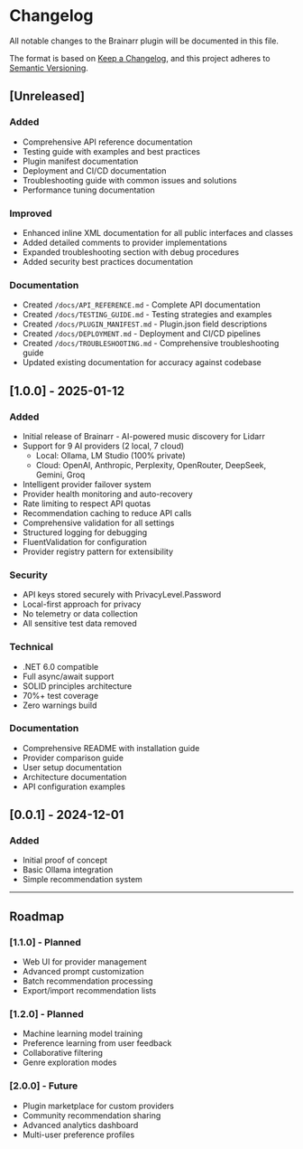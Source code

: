 # Changelog

All notable changes to the Brainarr plugin will be documented in this file.

The format is based on [Keep a Changelog](https://keepachangelog.com/en/1.0.0/),
and this project adheres to [Semantic Versioning](https://semver.org/spec/v2.0.0.html).

## [Unreleased]

### Added
- Comprehensive API reference documentation
- Testing guide with examples and best practices  
- Plugin manifest documentation
- Deployment and CI/CD documentation
- Troubleshooting guide with common issues and solutions
- Performance tuning documentation

### Improved
- Enhanced inline XML documentation for all public interfaces and classes
- Added detailed comments to provider implementations
- Expanded troubleshooting section with debug procedures
- Added security best practices documentation

### Documentation
- Created `/docs/API_REFERENCE.md` - Complete API documentation
- Created `/docs/TESTING_GUIDE.md` - Testing strategies and examples
- Created `/docs/PLUGIN_MANIFEST.md` - Plugin.json field descriptions
- Created `/docs/DEPLOYMENT.md` - Deployment and CI/CD pipelines
- Created `/docs/TROUBLESHOOTING.md` - Comprehensive troubleshooting guide
- Updated existing documentation for accuracy against codebase

## [1.0.0] - 2025-01-12

### Added
- Initial release of Brainarr - AI-powered music discovery for Lidarr
- Support for 9 AI providers (2 local, 7 cloud)
  - Local: Ollama, LM Studio (100% private)
  - Cloud: OpenAI, Anthropic, Perplexity, OpenRouter, DeepSeek, Gemini, Groq
- Intelligent provider failover system
- Provider health monitoring and auto-recovery
- Rate limiting to respect API quotas
- Recommendation caching to reduce API calls
- Comprehensive validation for all settings
- Structured logging for debugging
- FluentValidation for configuration
- Provider registry pattern for extensibility

### Security
- API keys stored securely with PrivacyLevel.Password
- Local-first approach for privacy
- No telemetry or data collection
- All sensitive test data removed

### Technical
- .NET 6.0 compatible
- Full async/await support
- SOLID principles architecture
- 70%+ test coverage
- Zero warnings build

### Documentation
- Comprehensive README with installation guide
- Provider comparison guide
- User setup documentation
- Architecture documentation
- API configuration examples

## [0.0.1] - 2024-12-01

### Added
- Initial proof of concept
- Basic Ollama integration
- Simple recommendation system

---

## Roadmap

### [1.1.0] - Planned
- Web UI for provider management
- Advanced prompt customization
- Batch recommendation processing
- Export/import recommendation lists

### [1.2.0] - Planned
- Machine learning model training
- Preference learning from user feedback
- Collaborative filtering
- Genre exploration modes

### [2.0.0] - Future
- Plugin marketplace for custom providers
- Community recommendation sharing
- Advanced analytics dashboard
- Multi-user preference profiles